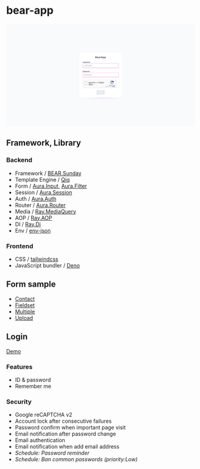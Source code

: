 # bear-app

![SCREENSHOT.png](SCREENSHOT.png)

## Framework, Library

### Backend

* Framework / [BEAR.Sunday](https://github.com/bearsunday/BEAR.Sunday)
* Template Engine / [Qiq](https://github.com/qiqphp/qiq)
* Form / [Aura.Input](https://github.com/auraphp/Aura.Input), [Aura.Filter](https://github.com/auraphp/Aura.Filter)
* Session / [Aura.Session](https://github.com/auraphp/Aura.Session)
* Auth / [Aura.Auth](https://github.com/auraphp/Aura.Auth)
* Router / [Aura.Router](https://github.com/auraphp/Aura.Router)
* Media / [Ray.MediaQuery](https://github.com/ray-di/Ray.MediaQuery)
* AOP / [Ray.AOP](https://github.com/ray-di/Ray.Aop)
* DI / [Ray.Di](https://github.com/ray-di/Ray.Di)
* Env / [env-json](https://github.com/koriym/Koriym.EnvJson)

### Frontend

* CSS / [tailwindcss](https://tailwindcss.com/)
* JavaScript bundler / [Deno](https://deno.com/)

## Form sample

* [Contact](http://localhost/admin/contact-demo)
* [Fieldset](http://localhost/admin/fieldset-demo)
* [Multiple](http://localhost/admin/multiple-demo)
* [Upload](http://localhost/admin/upload-demo)

## Login

[Demo](http://localhost/admin/login)

### Features

* ID & password
* Remember me

### Security

* Google reCAPTCHA v2
* Account lock after consecutive failures
* Password confirm when important page visit
* Email notification after password change
* Email authentication
* Email notification when add email address
* _Schedule: Password reminder_
* _Schedule: Ban common passwords (priority:Low)_
